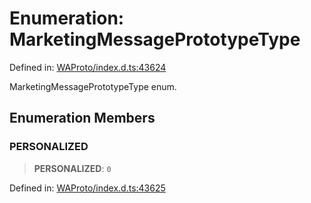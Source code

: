 # Enumeration: MarketingMessagePrototypeType

Defined in: [WAProto/index.d.ts:43624](https://github.com/Fokusdotid/Baileys/blob/58a03b5a49cf326e1050515994499cb0bb76662f/WAProto/index.d.ts#L43624)

MarketingMessagePrototypeType enum.

## Enumeration Members

### PERSONALIZED

> **PERSONALIZED**: `0`

Defined in: [WAProto/index.d.ts:43625](https://github.com/Fokusdotid/Baileys/blob/58a03b5a49cf326e1050515994499cb0bb76662f/WAProto/index.d.ts#L43625)
